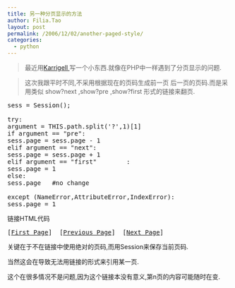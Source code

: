 ```yaml
---
title: 另一种分页显示的方法
author: Filia.Tao
layout: post
permalink: /2006/12/02/another-paged-style/
categories:
  - python
---
```

> 最近用[Karrigell ][1]写一个小东西.就像在PHP中一样遇到了分页显示的问题.

> 这次我跟平时不同,不采用根据现在的页码生成前一页 后一页的页码.而是采用类似 show?next ,show?pre ,show?first 形式的链接来翻页.

> 
<pre>sess = Session();

try:
argument = THIS.path.split('?',1)[1]
if argument == "pre":
sess.page = sess.page - 1
elif argument == "next":
sess.page = sess.page + 1
elif argument == "first"        :
sess.page = 1
else:
sess.page   #no change

except (NameError,AttributeError,IndexError):
sess.page = 1</pre>

链接HTML代码

<pre>[<a href="http://www.iblog.com/status?first">First Page</a>]  [<a href="http://www.iblog.com/status?pre">Previous Page</a>]  [<a href="http://www.iblog.com/status?next">Next Page</a>]</pre>

关键在于不在链接中使用绝对的页码,而用Session来保存当前页码.

当然这会在导致无法用链接的形式来引用某一页.

这个在很多情况不是问题,因为这个链接本没有意义,第n页的内容可能随时在变.

 [1]: http://karrigell.sourceforge.net/ "A flexible Python web framework"
